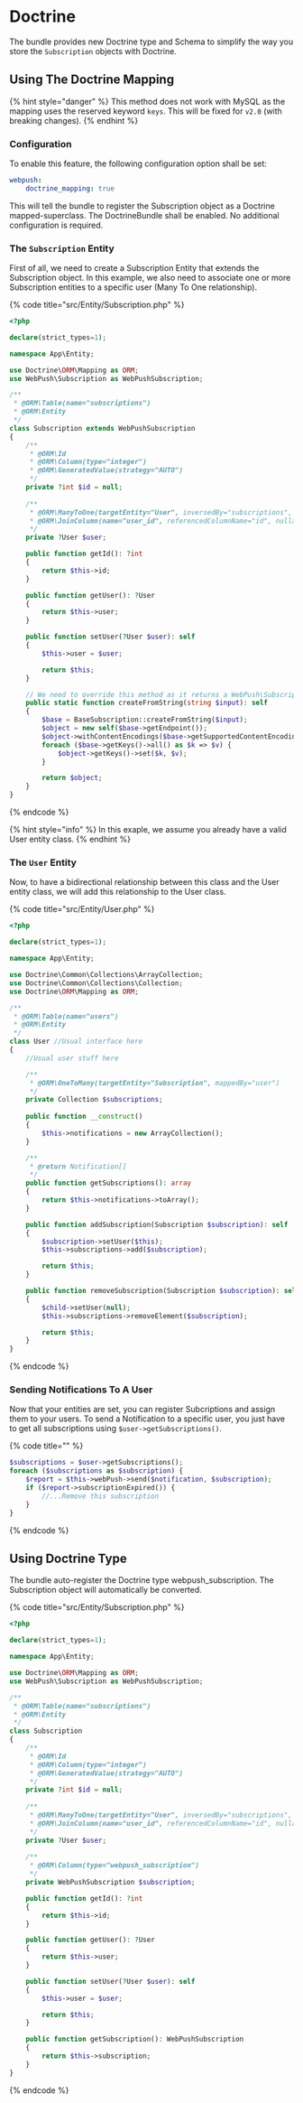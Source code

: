 # Doctrine

The bundle provides new Doctrine type and Schema to simplify the way you store the `Subscription` objects with Doctrine.

## Using The Doctrine Mapping

{% hint style="danger" %}
This method does not work with MySQL as the mapping uses the reserved keyword `keys`. This will be fixed for `v2.0` \(with breaking changes\).
{% endhint %}

### Configuration

To enable this feature, the following configuration option  shall be set:

```yaml
webpush:
    doctrine_mapping: true
```

This will tell the bundle to register the Subscription object as a Doctrine mapped-superclass. The DoctrineBundle shall be enabled. No additional configuration is required.

### The `Subscription` Entity

First of all, we need to create a Subscription Entity that extends the Subscription object. In this example, we also need to associate one or more Subscription entities to a specific user \(Many To One relationship\).

{% code title="src/Entity/Subscription.php" %}
```php
<?php

declare(strict_types=1);

namespace App\Entity;

use Doctrine\ORM\Mapping as ORM;
use WebPush\Subscription as WebPushSubscription;

/**
 * @ORM\Table(name="subscriptions")
 * @ORM\Entity
 */
class Subscription extends WebPushSubscription
{
    /**
     * @ORM\Id
     * @ORM\Column(type="integer")
     * @ORM\GeneratedValue(strategy="AUTO")
     */
    private ?int $id = null;
    
    /**
     * @ORM\ManyToOne(targetEntity="User", inversedBy="subscriptions", cascade={"persist"})
     * @ORM\JoinColumn(name="user_id", referencedColumnName="id", nullable="true")
     */
    private ?User $user;

    public function getId(): ?int
    {
        return $this->id;
    }

    public function getUser(): ?User
    {
        return $this->user;
    }

    public function setUser(?User $user): self
    {
        $this->user = $user;

        return $this;
    }

    // We need to override this method as it returns a WebPush\Subscription and we want an entity
    public static function createFromString(string $input): self
    {
        $base = BaseSubscription::createFromString($input);
        $object = new self($base->getEndpoint());
        $object->withContentEncodings($base->getSupportedContentEncodings());
        foreach ($base->getKeys()->all() as $k => $v) {
            $object->getKeys()->set($k, $v);
        }

        return $object;
    }
}
```
{% endcode %}

{% hint style="info" %}
In this exaple, we assume you already have a valid User entity class.
{% endhint %}

### The `User` Entity

Now, to have a bidirectional relationship between this class and the User entity class, we will add this relationship to the User class.

{% code title="src/Entity/User.php" %}
```php
<?php

declare(strict_types=1);

namespace App\Entity;

use Doctrine\Common\Collections\ArrayCollection;
use Doctrine\Common\Collections\Collection;
use Doctrine\ORM\Mapping as ORM;

/**
 * @ORM\Table(name="users")
 * @ORM\Entity
 */
class User //Usual interface here
{
    //Usual user stuff here

    /**
     * @ORM\OneToMany(targetEntity="Subscription", mappedBy="user")
     */
    private Collection $subscriptions;
    
    public function __construct()
    {
        $this->notifications = new ArrayCollection();
    }

    /**
     * @return Notification[]
     */
    public function getSubscriptions(): array
    {
        return $this->notifications->toArray();
    }

    public function addSubscription(Subscription $subscription): self
    {
        $subscription->setUser($this);
        $this->subscriptions->add($subscription);

        return $this;
    }

    public function removeSubscription(Subscription $subscription): self
    {
        $child->setUser(null);
        $this->subscriptions->removeElement($subscription);

        return $this;
    }
}
```
{% endcode %}

### Sending Notifications To A User

Now that your entities are set, you can register Subcriptions and assign them to your users. To send a Notification to a specific user, you just have to get all subscriptions using `$user->getSubscriptions()`.

{% code title="" %}
```php
$subscriptions = $user->getSubscriptions();
foreach ($subscriptions as $subscription) {
    $report = $this->webPush->send($notification, $subscription);
    if ($report->subscriptionExpired()) {
        //...Remove this subscription
    }
}
```
{% endcode %}

## Using Doctrine Type

The bundle auto-register the Doctrine type webpush\_subscription. The Subscription object will automatically be converted.

{% code title="src/Entity/Subscription.php" %}
```php
<?php

declare(strict_types=1);

namespace App\Entity;

use Doctrine\ORM\Mapping as ORM;
use WebPush\Subscription as WebPushSubscription;

/**
 * @ORM\Table(name="subscriptions")
 * @ORM\Entity
 */
class Subscription
{
    /**
     * @ORM\Id
     * @ORM\Column(type="integer")
     * @ORM\GeneratedValue(strategy="AUTO")
     */
    private ?int $id = null;
    
    /**
     * @ORM\ManyToOne(targetEntity="User", inversedBy="subscriptions", cascade={"persist"})
     * @ORM\JoinColumn(name="user_id", referencedColumnName="id", nullable="true")
     */
    private ?User $user;
    
    /**
     * @ORM\Column(type="webpush_subscription")
     */
    private WebPushSubscription $subscription;

    public function getId(): ?int
    {
        return $this->id;
    }

    public function getUser(): ?User
    {
        return $this->user;
    }

    public function setUser(?User $user): self
    {
        $this->user = $user;

        return $this;
    }

    public function getSubscription(): WebPushSubscription
    {
        return $this->subscription;
    }
}
```
{% endcode %}


